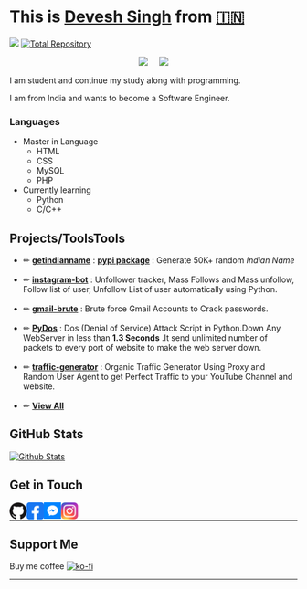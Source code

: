 # This is [Devesh Singh](https://fb.me/devesh790) from [🇮🇳](https://en.m.wikipedia.org/wiki/India)

![](https://komarev.com/ghpvc/?username=techux&style=flat-square&color=blueviolet&label=Profile+Views)
[![Total Repository](https://badges.pufler.dev/repos/techux)](https://github.com/techux?tab=repositories)

<p align="center"><a href="https://github.com/techux">
<img height="165" src="https://github-readme-stats.vercel.app/api?username=techux&show_icons=true&include_all_commits=true&theme=react&cache_seconds=30&hide_border=true" /></a>
&nbsp;&nbsp;&nbsp;
<a href="https://github.com/techux"><img src="https://github-readme-stats.vercel.app/api/top-langs/?username=techux&layout=compact&theme=react&hide_border=true" />
</a></p>
I am student and continue my study along with programming.

I am from India and wants to become a Software Engineer.
<!--
### Statistics
[![Created at](https://badges.pufler.dev/created/techux/techux)](https://github.com/techux/)
[![Updated on ](https://badges.pufler.dev/updated/techux/techux)](https://github.com/techux/)
-->

### Languages
- Master in Language
  - HTML
  - CSS
  - MySQL
  - PHP
- Currently learning
  - Python
  - C/C++
## Projects/ToolsTools
- ✏ **[getindianname](https://github.com/devesh7272/getindianname)** : **[pypi package](https://pypi.org/project/getindianname)** : Generate 50K+ random *Indian Name*<br><br>
- ✏ **[instagram-bot](https://github.com/devesh7272/instagram_bot)** : Unfollower tracker, Mass Follows and Mass unfollow, Follow list of user, Unfollow List of user automatically using Python.<br><br>
- ✏ **[gmail-brute](https://github.com/devesh7272/gmail-brute)** : Brute force Gmail Accounts to Crack passwords.<br><br>
- ✏ **[PyDos](https://github.com/devesh7272/pyDos)** : Dos (Denial of Service) Attack Script in Python.Down Any WebServer in less than **1.3 Seconds** .It send unlimited number of packets to every port of website to make the web server down.<br><br>
- ✏ **[traffic-generator](https://github.com/devesh7272/traffic-generator)** : Organic Traffic Generator Using Proxy and Random User Agent to get Perfect Traffic to your YouTube Channel and website.<br><br>
- ✏ **[View All](https://github.com/techux?tab=repositories)**
## GitHub Stats
[![Github Stats](https://github-profile-trophy.vercel.app/?username=techux&theme=dracula&no-frame=true)](https://github.com/techux)
## Get in Touch
<a href="https://github.com/techux"><img align="left" title="Github" alt="Github" width="30px" src="img/github.png" /></a>
<a href="https://fb.com/devesh790"><img align="left" title="Facebook" alt="Facebook" width="30px" src="img/facebook.png" /></a>
<a href="https://m.me/devesh790"><img align="left" title="Messenger" alt="Messenger" width="30px" src="img/messenger.png" /></a>
<a href="https://www.instagram.com/devesh92744"><img align="left" title="Instagram" alt="Instagram" width="30px" src="img/instagram.png" /></a><br>
_________________
## Support Me
Buy me coffee
[![ko-fi](https://www.ko-fi.com/img/githubbutton_sm.svg)](https://ko-fi.com/Y8Y028S3X)
_________________
<!--
**devesh7272/devesh7272** is a ✨ _special_ ✨ repository because its `README.md` (this file) appears on your GitHub profile.

Here are some ideas to get you started:

- 🔭 I’m currently working on ...
- 🌱 I’m currently learning ...
- 👯 I’m looking to collaborate on ...
- 🤔 I’m looking for help with ...
- 💬 Ask me about ...
- 📫 How to reach me: ...
- 😄 Pronouns: ...
- ⚡ Fun fact: ...
-->
